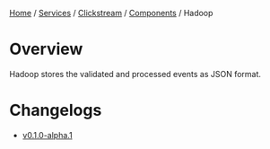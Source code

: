 <p>
    <a href="/docs/index.md">Home</a> /
    <a href="/docs/services/index.md">Services</a> /
    <a href="/docs/services/clickstream/index.md">Clickstream</a> /
    <a href="/services/clickstream/docs/index.md">Components</a> /
    <span>Hadoop</span>
</p>

# Overview
Hadoop stores the validated and processed events as JSON format.

# Changelogs
- [v0.1.0-alpha.1](/services/clickstream/src/hadoop/CHANGELOG.md#v010-alpha1)

